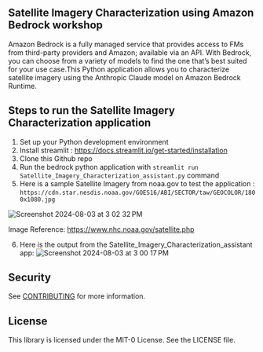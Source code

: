 ## Satellite Imagery Characterization using Amazon Bedrock workshop
Amazon Bedrock is a fully managed service that provides access to FMs from third-party providers and Amazon; available via an API. With Bedrock, you can choose from a variety of models to find the one that’s best suited for your use case.This Python application allows you to characterize satellite imagery using the Anthropic Claude model on Amazon Bedrock Runtime.

## Steps to run the Satellite Imagery Characterization application
1. Set up your Python development environment
2. Install streamlit :  https://docs.streamlit.io/get-started/installation
3. Clone this Github repo 
4. Run the bedrock python application with ```streamlit run Satellite_Imagery_Characterization_assistant.py``` command
5. Here is a sample Satellite Imagery from noaa.gov to test the application : ``` https://cdn.star.nesdis.noaa.gov/GOES16/ABI/SECTOR/taw/GEOCOLOR/1800x1080.jpg ```

![Screenshot 2024-08-03 at 3 02 32 PM](https://github.com/user-attachments/assets/8c2aa26c-f21e-4df2-9dbb-5cceb4982165)

Image Reference: https://www.nhc.noaa.gov/satellite.php

6. Here is the output from the Satellite_Imagery_Characterization_assistant app:
![Screenshot 2024-08-03 at 3 00 17 PM](https://github.com/user-attachments/assets/a433baff-5d1c-4385-8ee5-f7a51f83e4fb)

## Security

See [CONTRIBUTING](CONTRIBUTING.md#security-issue-notifications) for more information.

## License

This library is licensed under the MIT-0 License. See the LICENSE file.


